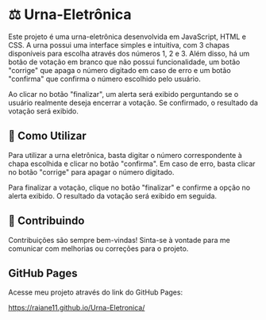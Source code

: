 # ⚖️ Urna-Eletrônica

Este projeto é uma urna-eletrônica desenvolvida em JavaScript, HTML e CSS. A urna possui uma interface simples e intuitiva, com 3 chapas disponíveis para escolha através dos números 1, 2 e 3. Além disso, há um botão de votação em branco que não possui funcionalidade, um botão "corrige" que apaga o número digitado em caso de erro e um botão "confirma" que confirma o número escolhido pelo usuário.

Ao clicar no botão "finalizar", um alerta será exibido perguntando se o usuário realmente deseja encerrar a votação. Se confirmado, o resultado da votação será exibido.

## 💭 Como Utilizar

Para utilizar a urna eletrônica, basta digitar o número correspondente à chapa escolhida e clicar no botão "confirma". Em caso de erro, basta clicar no botão "corrige" para apagar o número digitado.

Para finalizar a votação, clique no botão "finalizar" e confirme a opção no alerta exibido. O resultado da votação será exibido em seguida.

## 🤝 Contribuindo

Contribuições são sempre bem-vindas! Sinta-se à vontade para me comunicar com melhorias ou correções para o projeto.

## GitHub Pages

Acesse meu projeto através do link do GitHub Pages:

https://raiane11.github.io/Urna-Eletronica/
